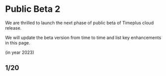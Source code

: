 # Public Beta 2

We are thrilled to launch the next phase of public beta of Timeplus cloud release. 

We will update the beta version from time to time and list key enhancements in this page.

(in year 2023)

## 1/20